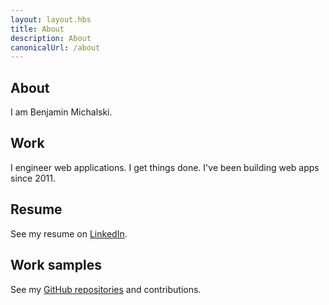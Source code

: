 ```yaml
---
layout: layout.hbs
title: About
description: About
canonicalUrl: /about
---
```

## About
<i class="fa fa-fw fa-male mr-1"></i>I am Benjamin Michalski.
## Work
<i class="fa fa-fw fa-briefcase mr-1"></i>I engineer web applications. I get things done.
<i class="fa fa-fw fa-clock-o mr-1"></i>I've been building web apps since 2011<span id="years-counter-wrapper" style="display: none;"> (<span id="years-counter"></span> years, and counting)</span>.
## Resume
<i class="fa fa-fw fa-linkedin-square mr-1"></i>See my resume on [LinkedIn](https://www.linkedin.com/in/benmichalski).
## Work samples
<i class="fa fa-fw fa-github mr-1"></i>See my [GitHub repositories](https://github.com/bmichalski) and contributions.
<div id="contact-info-wrapper" style="display: none;"><h2>Contact me</h2><span><i class="fa fa-envelope mr-1"></i> By email: <a id="email"></a></span></div>

<script type="text/javascript">
  'use strict'
  
  var parts = [
   'b',
   'e',
   'n',
   'j',
   'a',
   'm',
   'i',
   'n',
   '.',
   'm',
   'i',
   'c',
   'h',
   'a',
   'l',
   's',
   'k',
   'i',
   '@',
   'g',
   'm',
   'a',
   'i',
   'l',
   '.',
   'c',
   'o',
   'm',
  ]
  
  var full = parts.join('')

  $('#document').ready(function () {
    $('#years-counter').html(((new Date).getFullYear() - 2011) + 1)
    
    $('#email').html(full)
    $('#email').attr('href', 'mailto:' + full)
    
    $('#years-counter-wrapper').show()
    $('#contact-info-wrapper').show()
  })
</script>
